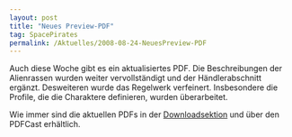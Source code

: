 ```yaml
---
layout: post
title: "Neues Preview-PDF"
tag: SpacePirates
permalink: /Aktuelles/2008-08-24-NeuesPreview-PDF
---
```


Auch diese Woche gibt es ein aktualisiertes PDF. Die Beschreibungen der Alienrassen wurden weiter vervollständigt und der Händlerabschnitt ergänzt. Desweiteren wurde das Regelwerk verfeinert. Insbesondere die Profile, die die Charaktere definieren, wurden überarbeitet.

Wie immer sind die aktuellen PDFs in der [Downloadsektion](https://spacepirates.jcgames.de/Publikationen/) und über den PDFCast erhältlich.
